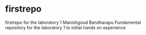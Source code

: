 # firstrepo
firstrepo for the laboratory 1
Manishgoud Bandharapu
Fundamental repository for the laboratory 1 to initial hands on experience 
